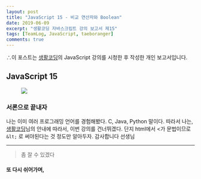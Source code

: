 ```yaml
---
layout: post
title: "JavaScript 15 - 비교 연산자와 Boolean"
date: 2019-06-09
excerpt: "생활코딩 자바스크립트 강의 보고서 제15"
tags: [TeamLog, JavaScript, taeboranger]
comments: true
---
```


∴이 포스트는 [생활코딩](https://www.youtube.com/playlist?list=PLuHgQVnccGMBB348PWRN0fREzYcYgFybf)의 JavaScript 강의를 시청한 후 작성한 개인 보고서입니다.

## JavaScript 15

<figure class="half">
    <a href="https://www.lform.com/_assets/packages/wp/assets/uploaded/2017/08/lform_javascript_blog_header_image-1600x1080.jpg"><img src="https://www.lform.com/_assets/packages/wp/assets/uploaded/2017/08/lform_javascript_blog_header_image-1600x1080.jpg"></a>
</figure>

### 서론으로 끝내자
나는 이미 여러 프로그래밍 언어를 경험해봤다. C, Java, Python 말이다. 따라서 나는, [생활코딩](https://www.youtube.com/playlist?list=PLuHgQVnccGMBB348PWRN0fREzYcYgFybf)님의 안내에 따라서, 이번 강의를 건너뛰겠다. 단지 html에서 <가 문법이므로 `&lt;` 로 써야된다는 것 정도만 알아두자.
감사합니다 선생님

---
>좀 잘 수 있겠다

#### 또 다시 쉬어가며,
